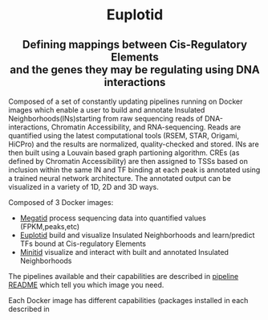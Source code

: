 <h1><center>Euplotid</center></h1>
<h2><center> Defining mappings between Cis-Regulatory Elements <br> and the genes they may be regulating using DNA interactions</center></h2>
Composed of a set of constantly updating pipelines running on Docker images which enable a user to build and annotate Insulated Neighborhoods(INs)starting from raw sequencing reads of DNA-interactions, Chromatin Accessibility, and RNA-sequencing. Reads are quantified using the latest computational tools (RSEM, STAR, Origami, HiCPro) and the results are normalized, quality-checked and stored. INs are then built using a Louvain based graph partioning algorithm. CREs (as defined by Chromatin Accessibility) are then assigned to TSSs based on inclusion within the same IN and TF binding at each peak is annotated using a trained neural network architecture. The annotated output can be visualized in a variety of 1D, 2D and 3D ways.

Composed of 3 Docker images:
* [Megatid](http://localhost:8891) process sequencing data into quantified values (FPKM,peaks,etc)
* [Euplotid](http://localhost:8890) build and visualize Insulated Neighborhoods and learn/predict TFs bound at Cis-regulatory Elements
* [Minitid](http://localhost:8892) visualize and interact with built and annotated Insulated Neighborhoods

The pipelines available and their capabilities are described in [pipeline README](pipelines/README.ipynb) which tell you which image you need. 

Each Docker image has different capabilities (packages installed in each described in []() 